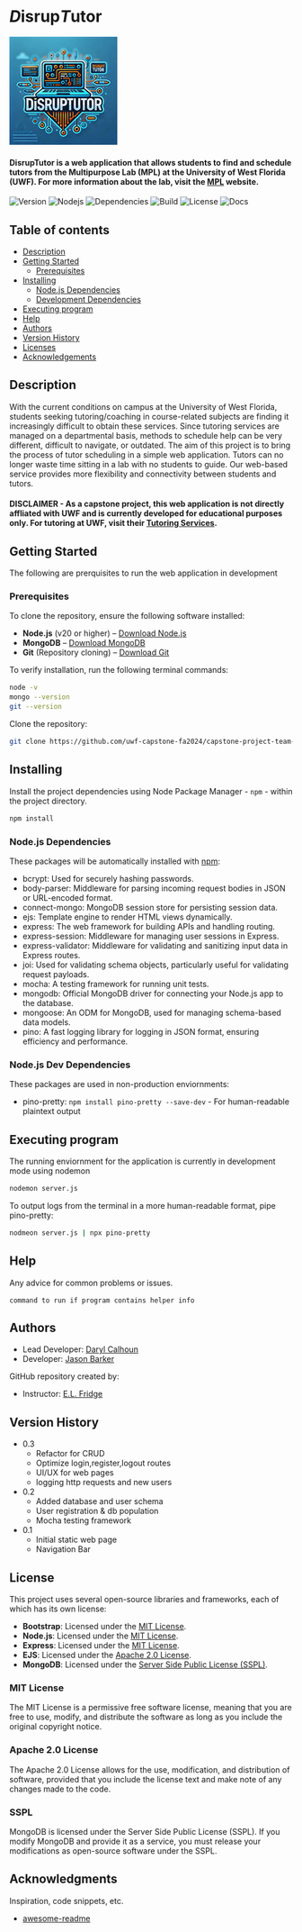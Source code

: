 # *D*isrup*T*utor

![Logo](images/DisrupTutorLogo-192px.png)

#### DisrupTutor is a web application that allows students to find and schedule tutors from the Multipurpose Lab (MPL) at the University of West Florida (UWF). For more information about the lab, visit the [MPL](https://uwf.edu/hmcse/departments/computer-science/about-us/facilities/multiplatform-lab/) website.

![Version](https://img.shields.io/badge/version-0.3-blue)
![Nodejs](https://img.shields.io/badge/node.js-v20.11.0-blue)
![Dependencies](https://img.shields.io/badge/dependencies-up%20to%20date-brightgreen)
![Build](https://img.shields.io/badge/build-passing-brightgreen)
![License](https://img.shields.io/badge/license-MIT-blue)
![Docs](https://img.shields.io/badge/documentation-In%20Progress-yellow)

## Table of contents

* [Description](#description)
* [Getting Started](#getting-started)
  + [Prerequisites](#prerequisites)
* [Installing](#installing)
  + [Node.js Dependencies](#nodejs-dependencies)
  + [Development Dependencies](#nodejs-dev-dependencies)
* [Executing program](#executing-program)
* [Help](#help)
* [Authors](#authors)
* [Version History](#version-history)
* [Licenses](#license)
* [Acknowledgements](#acknowledgments)

## Description

With the current conditions on campus at the University of West Florida, students seeking tutoring/coaching in course-related subjects are finding it increasingly difficult to obtain these services.  Since tutoring services are managed on a departmental basis, methods to schedule help can be very different, difficult to navigate, or outdated.  The aim of this project is to bring the process of tutor scheduling in a simple web application.  Tutors can no longer waste time sitting in a lab with no students to guide.  Our web-based service provides more flexibility and connectivity between students and tutors.

#### **DISCLAIMER** - As a capstone project, this web application is not directly affliated with UWF and is currently developed for educational purposes only.  For tutoring at UWF, visit their [Tutoring Services](https://uwf.edu/go/tutoring/).

## Getting Started

The following are prerquisites to run the web application in development

### Prerequisites

To clone the repository, ensure the following software installed:
- **Node.js** (v20 or higher) – [Download Node.js](https://nodejs.org/en/download/)
- **MongoDB** – [Download MongoDB](https://www.mongodb.com/try/download/community)
- **Git** (Repository cloning) – [Download Git](https://git-scm.com/)

To verify installation, run the following terminal commands:
```bash
node -v
mongo --version
git --version
```

Clone the repository:
``` bash
git clone https://github.com/uwf-capstone-fa2024/capstone-project-team-1-project.git
```

## Installing

Install the project dependencies using Node Package Manager - `npm` - within the project directory.

``` bash
npm install
```

### Node.js Dependencies

These packages will be automatically installed with [npm](https://docs.npmjs.com/):
* bcrypt: Used for securely hashing passwords.
* body-parser: Middleware for parsing incoming request bodies in JSON or URL-encoded format.
* connect-mongo: MongoDB session store for persisting session data.
* ejs: Template engine to render HTML views dynamically.
* express: The web framework for building APIs and handling routing.
* express-session: Middleware for managing user sessions in Express.
* express-validator: Middleware for validating and sanitizing input data in Express routes.
* joi: Used for validating schema objects, particularly useful for validating request payloads.
* mocha: A testing framework for running unit tests.
* mongodb: Official MongoDB driver for connecting your Node.js app to the database.
* mongoose: An ODM for MongoDB, used for managing schema-based data models.
* pino: A fast logging library for logging in JSON format, ensuring efficiency and performance.

### Node.js Dev Dependencies

These packages are used in non-production enviornments:
* pino-pretty: `npm install pino-pretty --save-dev` - For human-readable plaintext output

## Executing program

The running enviornment for the application is currently in development mode using nodemon
``` bash
nodemon server.js
```

To output logs from the terminal in a more human-readable format, pipe pino-pretty:
``` bash
nodmeon server.js | npx pino-pretty
```

## Help

Any advice for common problems or issues.
```
command to run if program contains helper info
```

## Authors

- Lead Developer: [Daryl Calhoun](dc128@students.uwf.edu)
- Developer: [Jason Barker](jb306@students.uwf.edu)

GitHub repository created by:
- Instructor: [E.L. Fridge](efridge@uwf.edu)

## Version History

* 0.3
    * Refactor for CRUD
    * Optimize login,register,logout routes
    * UI/UX for web pages
    * logging http requests and new users
* 0.2
    * Added database and user schema
    * User registration & db population
    * Mocha testing framework
* 0.1
    * Initial static web page
    * Navigation Bar

## License

This project uses several open-source libraries and frameworks, each of which has its own license:

- **Bootstrap**: Licensed under the [MIT License](https://opensource.org/licenses/MIT).
- **Node.js**: Licensed under the [MIT License](https://opensource.org/licenses/MIT).
- **Express**: Licensed under the [MIT License](https://opensource.org/licenses/MIT).
- **EJS**: Licensed under the [Apache 2.0 License](https://www.apache.org/licenses/LICENSE-2.0).
- **MongoDB**: Licensed under the [Server Side Public License (SSPL)](https://www.mongodb.com/licensing/server-side-public-license).

### MIT License
The MIT License is a permissive free software license, meaning that you are free 
to use, modify, and distribute the software as long as you include the original 
copyright notice.

### Apache 2.0 License
The Apache 2.0 License allows for the use, modification, and distribution of 
software, provided that you include the license text and make note of any changes 
made to the code.

### SSPL
MongoDB is licensed under the Server Side Public License (SSPL). If you modify 
MongoDB and provide it as a service, you must release your modifications as 
open-source software under the SSPL.


## Acknowledgments

Inspiration, code snippets, etc.
* [awesome-readme](https://github.com/matiassingers/awesome-readme)
